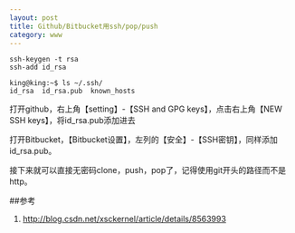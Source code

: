 ```yaml
---
layout: post
title: Github/Bitbucket用ssh/pop/push
category: www
---
```


```
ssh-keygen -t rsa
ssh-add id_rsa
```

```
king@king:~$ ls ~/.ssh/
id_rsa  id_rsa.pub  known_hosts
```
	
打开github，右上角【setting】-【SSH and GPG keys】，点击右上角【NEW SSH keys】，将id_rsa.pub添加进去

打开Bitbucket，【Bitbucket设置】，左列的【安全】-【SSH密钥】，同样添加id_rsa.pub。

接下来就可以直接无密码clone，push，pop了，记得使用git开头的路径而不是http。

##参考
1. <http://blog.csdn.net/xsckernel/article/details/8563993>
